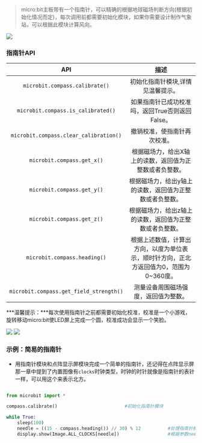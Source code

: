 
> micro:bit主板带有一个指南针，可以精确的根据地球磁场判断方向(根据初始化情况而定)，每次调用前都需要初始化模块，如果你需要设计制作气象站，可以根据此模块计算风向。

![](https://i.imgur.com/2UMV4MA.png)

### 指南针API ###

| API | 描述 | 
| :------------: | :-----------: |
|`microbit.compass.calibrate()`|初始化指南针模块,详情见温馨提示。|
|`microbit.compass.is_calibrated()`|如果指南针已成功校准吗，返回True否则返回False。|
|`microbit.compass.clear_calibration()`|撤销校准，使指南针再次校准。|
|`microbit.compass.get_x()`|根据磁场力，给出X轴上的读数，返回值为正整数或者负整数。|
|`microbit.compass.get_y()`|根据磁场力，给出y轴上的读数，返回值为正整数或者负整数。|
|`microbit.compass.get_z()`|根据磁场力，给出z轴上的读数，返回值为正整数或者负整数。|
|`microbit.compass.heading()`|根据上述数值，计算出方向，以度为单位表示，顺时针方向，正北方返回值为0，范围为0~360度。|
|`microbit.compass.get_field_strength()`|测量设备周围磁场强度，返回值为整数。|

***温馨提示：***每次使用指南针之前都需要初始化校准，校准是一个小游戏，旋转移动micro:bit使LED屏上完成一个圆，校准成功会显示一个笑脸。

![](https://i.imgur.com/V4wZAP1.png) ![](https://i.imgur.com/EW3J71r.png)

### 示例：简易的指南针 ###

- 用指南针模块和点阵显示屏模块完成一个简单的指南针，还记得在点阵显示屏那一章中提到了内置图像有`clocks`时钟类型，时钟的时针就像是指南针的表针一样，可以用这个来表示北方。

```python

from microbit import *

compass.calibrate()							#初始化指南针模块

while True:
    sleep(100)
    needle = ((15 - compass.heading()) // 30) % 12			#处理指南针模块返回参数
    display.show(Image.ALL_CLOCKS[needle])					#根据参数needle，显示ALL_CLOCKS列表中的图像来指示北方方向

```
